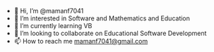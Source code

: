 - 👋 Hi, I’m @mamanf7041
- 👀 I’m interested in Software and Mathematics and Education
- 🌱 I’m currently learning VB
- 💞️ I’m looking to collaborate on Educational Software Development
- 📫 How to reach me mamanf7041@gmail.com

<!---
mamanf7041/mamanf7041 is a ✨ special ✨ repository because its `README.md` (this file) appears on your GitHub profile.
You can click the Preview link to take a look at your changes.
--->
